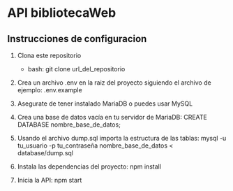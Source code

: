 # API bibliotecaWeb

## Instrucciones de configuracion

1. Clona este repositorio
    - bash: 
    git clone url_del_repositorio

2. Crea un archivo .env en la raiz del proyecto siguiendo el archivo de ejemplo: .env.example

3. Asegurate de tener instalado MariaDB o puedes usar MySQL

4. Crea una base de datos vacía en tu servidor de MariaDB:
    CREATE DATABASE nombre_base_de_datos;

5. Usando el archivo dump.sql importa la estructura de las tablas:
    mysql -u tu_usuario -p tu_contraseña nombre_base_de_datos < database/dump.sql

6. Instala las dependencias del proyecto:
    npm install

7. Inicia la API:
    npm start
